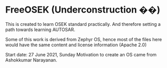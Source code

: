 FreeOSEK (Underconstruction ��)
========

This is created to learn OSEK standard practically. And therefore setting a path towards learning AUTOSAR.

Some of this work is derived from Zephyr OS, hence most of the files here would have the same content and license information (Apache 2.0)

Start date: 27 June 2021, Sunday
Motivation to create an OS came from Ashokkumar Narayanan.